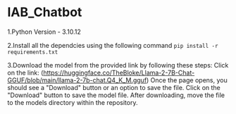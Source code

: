 # IAB_Chatbot

1.Python Version - 3.10.12

2.Install all the dependcies using the following command `pip install -r requirements.txt`

3.Download the model from the provided link by following these steps:
    Click on the link: (https://huggingface.co/TheBloke/Llama-2-7B-Chat-GGUF/blob/main/llama-2-7b-chat.Q4_K_M.gguf)
    Once the page opens, you should see a "Download" button or an option to save the file.
    Click on the "Download" button to save the model file.
    After downloading, move the file to the models directory within the repository.
